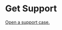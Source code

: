 [title]: # "Get Support"
[tags]: # "cmsupport,getsupport,openaticket,help,"
[priority]: # "203"

# Get Support

[Open a support case.](https://thycotic.force.com/support/s/contactsupport)

